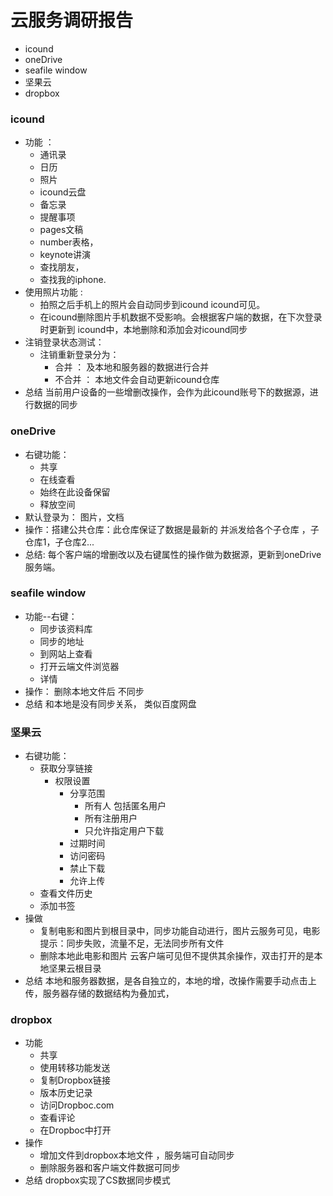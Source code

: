 # 云服务调研报告
  - icound
  - oneDrive
  - seafile window
  - 坚果云
  - dropbox

### icound
  - 功能 ：
    - 通讯录
    - 日历
    - 照片
    - icound云盘
    - 备忘录
    - 提醒事项
    - pages文稿
    - number表格， 
    - keynote讲演
    - 查找朋友，
    - 查找我的iphone.
  - 使用照片功能 : 
    - 拍照之后手机上的照片会自动同步到icound icound可见。 
    - 在icound删除图片手机数据不受影响。会根据客户端的数据，在下次登录时更新到 icound中，本地删除和添加会对icound同步
  - 注销登录状态测试：
    - 注销重新登录分为：
      - 合并     ：  及本地和服务器的数据进行合并
      - 不合并  ： 本地文件会自动更新icound仓库
  - 总结 当前用户设备的一些增删改操作，会作为此icound账号下的数据源，进行数据的同步
### oneDrive
  - 右键功能：
    - 共享   
    - 在线查看 
    - 始终在此设备保留 
    - 释放空间 
  - 默认登录为： 图片，文档
  - 操作：搭建公共仓库：此仓库保证了数据是最新的 并派发给各个子仓库 ，子仓库1，子仓库2...
  - 总结: 每个客户端的增删改以及右键属性的操作做为数据源，更新到oneDrive服务端。
### seafile window
  - 功能--右键：
    - 同步该资料库
    - 同步的地址
    - 到网站上查看
    - 打开云端文件浏览器
    - 详情
  - 操作： 删除本地文件后  不同步
  - 总结 和本地是没有同步关系，  类似百度网盘
### 坚果云
  - 右键功能：
    - 获取分享链接
      - 权限设置
        - 分享范围
          - 所有人 包括匿名用户
          - 所有注册用户
          - 只允许指定用户下载
        - 过期时间
        - 访问密码
        - 禁止下载
        - 允许上传
    - 查看文件历史
    - 添加书签
  - 操做 
    - 复制电影和图片到根目录中，同步功能自动进行，图片云服务可见，电影提示：同步失败，流量不足，无法同步所有文件
    - 删除本地此电影和图片 云客户端可见但不提供其余操作，双击打开的是本地坚果云根目录
  - 总结  本地和服务器数据，是各自独立的，本地的增，改操作需要手动点击上传，服务器存储的数据结构为叠加式，
### dropbox
  - 功能
    - 共享
    - 使用转移功能发送
    - 复制Dropbox链接
    - 版本历史记录
    - 访问Dropboc.com
    - 查看评论
    - 在Dropboc中打开
  - 操作 
    - 增加文件到dropbox本地文件 ，服务端可自动同步
    - 删除服务器和客户端文件数据可同步
  - 总结 dropbox实现了CS数据同步模式
      
      
      
      
      
      
      
      
      
      
